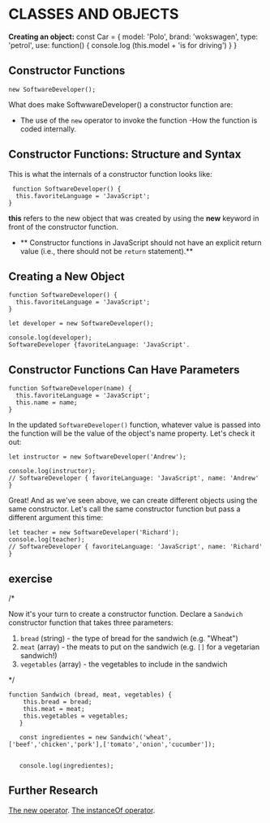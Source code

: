 # CLASSES AND OBJECTS

**Creating an object:**
const Car = {
	model: 'Polo',
	brand: 'wokswagen',
	type: 'petrol',
	use: function() {
	console.log (this.model + 'is for driving')
}
}

## Constructor Functions 

```new SoftwareDeveloper();```

What does make SoftwwareDeveloper() a constructor function are:
- The use of the ```new``` operator to invoke the function
-How the function is coded internally.

## Constructor Functions: Structure and Syntax
This is what the internals of a constructor function looks like:
```
 function SoftwareDeveloper() {
  this.favoriteLanguage = 'JavaScript';
}
 ```
 **this** refers to the new object that was created by using the **new** keyword in front of the constructor function. 

 - ** Constructor functions in JavaScript should not have an explicit return value (i.e., there should not be ```return``` statement).**

## Creating a New Object

```
function SoftwareDeveloper() {
  this.favoriteLanguage = 'JavaScript';
} 

let developer = new SoftwareDeveloper();

console.log(developer);
SoftwareDeveloper {favoriteLanguage: 'JavaScript'.
```

## Constructor Functions Can Have Parameters

```
function SoftwareDeveloper(name) {
  this.favoriteLanguage = 'JavaScript';
  this.name = name;
}
```

In the updated ```SoftwareDeveloper()``` function, whatever value is passed into the function will be the value of the object's name property. Let's check it out:

```
let instructor = new SoftwareDeveloper('Andrew');

console.log(instructor);
// SoftwareDeveloper { favoriteLanguage: 'JavaScript', name: 'Andrew' }

```

Great! And as we've seen above, we can create different objects using the same constructor. Let's call the same constructor function but pass a different argument this time:

```
let teacher = new SoftwareDeveloper('Richard');
console.log(teacher);
// SoftwareDeveloper { favoriteLanguage: 'JavaScript', name: 'Richard' }
```

## exercise 
 /*

Now it's your turn to create a constructor function. Declare a
`Sandwich` constructor function that takes three parameters:

1. `bread` (string) - the type of bread for the sandwich (e.g. "Wheat")
2. `meat` (array) - the meats to put on the sandwich
   (e.g. `[]` for a vegetarian sandwich!)
3. `vegetables` (array) - the vegetables to include in the sandwich

*/
```
function Sandwich (bread, meat, vegetables) {
    this.bread = bread;
    this.meat = meat;
    this.vegetables = vegetables;
   }
   
   const ingredientes = new Sandwich('wheat',['beef','chicken','pork'],['tomato','onion','cucumber']);
   
   
   console.log(ingredientes);
   ```
   
   ## Further Research 
   
   [ The new operator]( https://developer.mozilla.org/en-US/docs/Web/JavaScript/Reference/Operators/new).
   [ The instanceOf operator]( https://developer.mozilla.org/en-US/docs/Web/JavaScript/Reference/Operators/instanceof).
